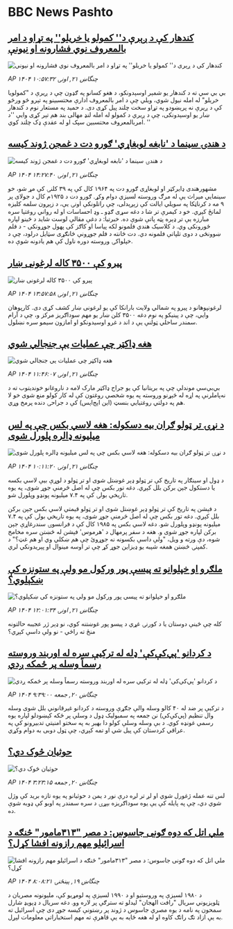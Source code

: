 # BBC News Pashto## [کندهار کې د ږېرې د'' کمولو یا خریلو''  په تړاو د امر بالمعروف نوي فشارونه او نیونې](https://www.bbc.com/pashto/articles/c9w1nnqjwjvo?at_campaign=githubrss)![کندهار کې د ږېرې د'' کمولو یا خریلو''  په تړاو د امر بالمعروف نوي فشارونه او نیونې](https://ichef.bbci.co.uk/ace/ws/240/cpsprodpb/d13f/live/5f5db880-5e69-11f0-a633-790fe0633fd6.jpg)_AP ۱۴۰۴ چنگاښ ۲۱, اونۍ ۱۰:۵۷:۳۲_بي بي سي ته د کندهار یو شمېر اوسېدونکو، د هغو کسانو په ګډون چې د ږیرې د "کمولویا خریلو" له امله نیول شوي، ویلي چې د امر بالمعروف ادارې محتسبینو په تېرو څو ورځو کې د ږیرې نه پرېښودو په تړاو سخت چلند پیل کړی دی.
د حمید په مستعار نوم د کندهار ښار یو اوسېدونکی، چې د ږیري د کمولو له امله لنډ مهالی بند هم تېر کړی وایې ''د  امربالمعروف محتسبین سپک او له عقدې ډک چلند کوي. ''## [د هندۍ سینما د 'نابغه لوبغاړي' ګورو دت د غمجن ژوند کیسه](https://www.bbc.com/pashto/articles/cjrlqjl4n33o?at_campaign=githubrss)![د هندۍ سینما د 'نابغه لوبغاړي' ګورو دت د غمجن ژوند کیسه](https://ichef.bbci.co.uk/ace/ws/240/cpsprodpb/8cd9/live/24146250-5e47-11f0-960d-e9f1088a89fe.jpg)_AP ۱۴۰۴ چنگاښ ۲۱, اونۍ ۱۴:۲۷:۴۰_مشهورهندی ډایرکټر او لوبغاړی ګورو دت په ۱۹۶۴ کال کې په ۳۹ کلنۍ کې مړ شو، خو سینمايي میراث یې له مرګ وروسته لسیزي دوام وکړ.
ګورو دت د ۱۹۲۵م کال د جولای پر ۹ مه د کرناټکا په سویلي ایالت کې زېږېدلی، چې راتلونکې اونۍ یې، د زېږون سلمه کلیزه لمانځ کېږي. خو د کیمرې تر شا د دغه سړی ګډو ـ وډ احساسات او له رواني روغتیا سره مبارزه یې تر ډېره پټه پاتې شوې ده.
خبرتیا: د دغې مقالې لوست شاید د ځينو لپاره ځورونکی وي.
د کلاسیک هندي فلمونو لکه پیاسا او کاګز کی پھول جوړونکی - د فلم ښوونځی د دوی تلپاتې فلمونه دي. دت ځانته د فلم جوړونې  ځانګړی سټایل درلود، چې د خپلواکۍ وروسته دوره ناول کې هم یادونه شوې ده.## [پیرو کې ۳۵۰۰ کاله لرغونی ښار  ](https://www.bbc.com/pashto/articles/cx2v4j50195o?at_campaign=githubrss)![پیرو کې ۳۵۰۰ کاله لرغونی ښار  ](https://ichef.bbci.co.uk/ace/ws/240/cpsprodpb/677c/live/3bb7a2f0-5f23-11f0-b5c5-012c5796682d.jpg)_AP ۱۴۰۴ چنگاښ ۲۱, اونۍ ۱۳:۵۷:۵۸_لرغونپوهانو د پیرو په شمالي ولایت بارانکا کې یو لرغونی ښار کشف کړی دی.
کارپوهان وايي، چې د پینیکو په نوم دغه ۳۵۰۰ کلن ښار یو مهم سوداګریز مرکز و، چې د آرام سمندر ساحلي ټولنې یې د اند د غرو اوسیدونکو او امازون سیمو سره نښلول.## [هغه ډاکټر چې عملیات یې جنجالي شوي](https://www.bbc.com/pashto/articles/c93kjv9je7no?at_campaign=githubrss)![هغه ډاکټر چې عملیات یې جنجالي شوي](https://ichef.bbci.co.uk/ace/ws/240/cpsprodpb/dacf/live/28f700c0-5e56-11f0-a40e-a1af2950b220.jpg)_AP ۱۴۰۴ چنگاښ ۲۱, اونۍ ۱۱:۴۶:۰۷_بي‌بي‌سي موندلې چې  په بریتانیا کې یو جراح ډاکټر مارک لامه د ناروغانو خوندیتوب ته د نه‌پاملرنې په اړه له څېړنو وروسته په یوه شخصي روغتون کې له کار کولو منع شوی خو لا هم په دولتي روغتیايي بنسټ (این اېج‌اېس) کې د جراحۍ دنده پرمخ وړي.## [د نړۍ تر ټولو ګران بیه دسکوله: هغه لاسي بکس چې په لس میلیونه ډالره پلورل شوی](https://www.bbc.com/pashto/articles/cddznqpned0o?at_campaign=githubrss)![د نړۍ تر ټولو ګران بیه دسکوله: هغه لاسي بکس چې په لس میلیونه ډالره پلورل شوی](https://ichef.bbci.co.uk/ace/ws/240/cpsprodpb/80f4/live/6b275940-5e79-11f0-a40e-a1af2950b220.jpg)_AP ۱۴۰۴ چنگاښ ۲۱, اونۍ ۱۰:۱۱:۲۰_د ډول او سینګار په تاریخ کې تر ټولو ډېر غوښتل شوی او تر ټولو د لوړې بیې لاسي بکسه یا دستکول جېن برکن بلل کېږي. دغه تور بکس چې له اصل څرمنې جوړ شوی، په یوه تاریخي بولۍ کې په ۷.۴ میلیونه پونډو وپلورل شو.



د فېشن په تاریخ کې تر ټولو ډېر غوښتل شوی او تر ټولو قیمتي لاسي بکس جېن برکن بلل کېږي. دغه تور بکس چې له اصل څرمنې جوړ شوی، په یوه تاریخي بولۍ کې په ۷.۴ میلیونه پونډو وپلورل شو.
دغه لاسي بکس په ۱۹۸۵ کال کې د فرانسوۍ سندرغاړې جېن برکن لپاره جوړ شوی و. هغه د سفر پرمهال د 'هرموس' فېشن له څښتن سره مخامخ شوه، دې ورته و ویل، "ولې داسې بکسونه نه جوړوئ چې هم ښکلي وي او هم غټ؟"
د کمپنۍ څښتن همغه شېبه یو ډیزاین جوړ کړ چې تر اوسه مینوال او پېریدونکي لري.## [ملګرو او خپلوانو ته پیسې پور ورکول مو ولې په ستونزه کې ښکېلوي؟](https://www.bbc.com/pashto/articles/cly8n0ryle4o?at_campaign=githubrss)![ملګرو او خپلوانو ته پیسې پور ورکول مو ولې په ستونزه کې ښکېلوي؟](https://ichef.bbci.co.uk/ace/ws/240/cpsprodpb/a811/live/f85de600-5cd8-11f0-b5c5-012c5796682d.jpg)_AP ۱۴۰۴ چنگاښ ۲۱, اونۍ ۱۲:۰۱:۳۴_کله چې ځینې دوستان یا د کورنۍ غړي د پیسو پور غوښتنه کوي، نو ډېر ژر عجیبه حالتونه منځ ته راځي - نو ولې داسې کېږي؟## [د کردانو 'پي‌کې‌کې' ډله له ترکیې سره له اوربند وروسته رسماً وسله پر ځمکه ږدي](https://www.bbc.com/pashto/articles/c70rnjjzjyxo?at_campaign=githubrss)![د کردانو 'پي‌کې‌کې' ډله له ترکیې سره له اوربند وروسته رسماً وسله پر ځمکه ږدي](https://ichef.bbci.co.uk/ace/ws/240/cpsprodpb/2ccb/live/908cd1a0-5e39-11f0-960d-e9f1088a89fe.jpg)_AP ۱۴۰۴ چنگاښ ۲۰, جمعه ۹:۳۹:۰۰_د ترکیې پر ضد له ۴۰ کالو وسله والې جګړې وروسته د کردانو غیرقانوني بلل شوی وسله وال تنظیم (پي‌کې‌کې) نن جمعه په سمبولیک ډول د وسلې پر ځکه کېښودلو لپاره یوه رسمي غونډه کوي. 
د بې وسله وسلې کولو دا بهیر به په سختو امنیتي تدبیرونو کې په عراقي کردستان کې پیل شي او تمه کېږي، چې ټول دوبی به دوام وکړي.## [حوثیان څوک دي؟](https://www.bbc.com/pashto/articles/c0l4jn3213go?at_campaign=githubrss)![حوثیان څوک دي؟](https://ichef.bbci.co.uk/ace/ws/240/cpsprodpb/496e/live/5a900cd0-5e06-11f0-a40e-a1af2950b220.png)_AP ۱۴۰۴ چنگاښ ۲۰, جمعه ۳:۲۳:۱۵_لس تنه عمله ژغورل شوي او لږ تر لږه درې نور د یمن د حوثیانو په یوه تازه برید کې وژل شوي دي، چې په پایله کې یې یوه سوداګریزه بېړۍ د سره سمندر په اوبو کې ډوبه شوې ده.## [ملي اتل که دوه ګونی جاسوس: د مصر "۳۱۳مامور" څنګه د اسرائیلو مهم رازونه افشا کړل؟](https://www.bbc.com/pashto/articles/c4gerjjleldo?at_campaign=githubrss)![ملي اتل که دوه ګونی جاسوس: د مصر "۳۱۳مامور" څنګه د اسرائیلو مهم رازونه افشا کړل؟](https://ichef.bbci.co.uk/ace/ws/233/cpsprodpb/9471/live/638e0260-5cc1-11f0-a40e-a1af2950b220.png)_AP ۱۴۰۴ چنگاښ ۱۹, پينځنۍ ۸:۰۸:۲۱_د ۱۹۸۰ لسیزې په وروستیو او د ۱۹۹۰ لسیزې په لومړیو کې، ملیونونه مصریان د ټلوېزیوني سریال "رافت الهجان" لیدلو ته سترګې پر لاره وو.
 دغه سریال د ډېویډ شارل سمحون په نامه د یوه مصري جاسوس د ژوند پر رښتونې کیسه جوړ دی چې اسرائیل ته به یې ازاد تګ راتګ کاوه او له هغه ځایه به یې قاهرې ته مهم استخباراتي معلومات لېږل.